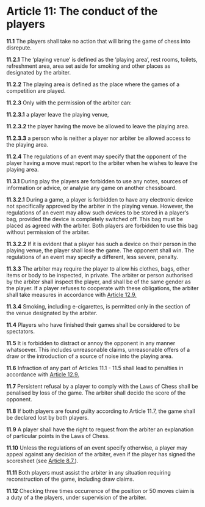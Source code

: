# Article 11: The conduct of the players

**11.1** The players shall take no action that will bring the game of chess into disrepute.

**11.2.1** The ‘playing venue’ is defined as the ‘playing area’, rest rooms, toilets, refreshment area, area set aside for smoking and other places as designated by the arbiter.

**11.2.2** The playing area is defined as the place where the games of a competition are played.

**11.2.3** Only with the permission of the arbiter can:

**11.2.3.1** a player leave the playing venue,

**11.2.3.2** the player having the move be allowed to leave the playing area.

**11.2.3.3** a person who is neither a player nor arbiter be allowed access to the playing area.

**11.2.4** The regulations of an event may specify that the opponent of the player having a move must report to the arbiter when he wishes to leave the playing area.

**11.3.1** During play the players are forbidden to use any notes, sources of information or advice, or analyse any game on another chessboard.

**11.3.2.1** During a game, a player is forbidden to have any electronic device not specifically approved by the arbiter in the playing venue. However, the regulations of an event may allow such devices to be stored in a player’s bag, provided the device is completely switched off. This bag must be placed as agreed with the arbiter. Both players are forbidden to use this bag without permission of the arbiter.

**11.3.2.2** If it is evident that a player has such a device on their person in the playing venue, the player shall lose the game. The opponent shall win. The regulations of an event may specify a different, less severe, penalty.

**11.3.3** The arbiter may require the player to allow his clothes, bags, other items or body to be inspected, in private. The arbiter or person authorised by the arbiter shall inspect the player, and shall be of the same gender as the player. If a player refuses to cooperate with these obligations, the arbiter shall take measures in accordance with [Article 12.9.](./article12)

**11.3.4** Smoking, including e-cigarettes, is permitted only in the section of the venue designated by the arbiter.

**11.4** Players who have finished their games shall be considered to be spectators.

**11.5** It is forbidden to distract or annoy the opponent in any manner whatsoever. This includes unreasonable claims, unreasonable offers of a draw or the introduction of a source of noise into the playing area.

**11.6** Infraction of any part of Articles 11.1 - 11.5 shall lead to penalties in accordance with [Article 12.9.](./article12)

**11.7** Persistent refusal by a player to comply with the Laws of Chess shall be penalised by loss of the game. The arbiter shall decide the score of the opponent.

**11.8** If both players are found guilty according to Article 11.7, the game shall be declared lost by both players.

**11.9** A player shall have the right to request from the arbiter an explanation of particular points in the Laws of Chess.

**11.10** Unless the regulations of an event specify otherwise, a player may appeal against any decision of the arbiter, even if the player has signed the scoresheet (see [Article 8.7.](./article8)).

**11.11** Both players must assist the arbiter in any situation requiring reconstruction of the game, including draw claims.

**11.12** Checking three times occurrence of the position or 50 moves claim is a duty of a the players, under supervision of the arbiter.
